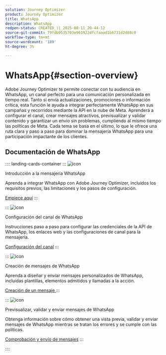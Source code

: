 ```yaml
---
solution: Journey Optimizer
product: Journey Optimizer
title: WhatsApp
description: WhatsApp
redpen-status: CREATED_||_2025-08-11_20-44-12
source-git-commit: 79fdb9535703e961922dfcfaaad1b6731d2d88c0
workflow-type: tm+mt
source-wordcount: '189'
ht-degree: 3%

---
```



# WhatsApp{#section-overview}

Adobe Journey Optimizer te permite conectar con tu audiencia en WhatsApp, un canal perfecto para una comunicación personalizada en tiempo real. Tanto si envía actualizaciones, promociones o información crítica, esta función le ayuda a integrar perfectamente WhatsApp en sus campañas y recorridos mediante la API en la nube de Meta. Aprenderá a configurar el canal, crear mensajes atractivos, previsualizar y validar contenido y garantizar un envío sin problemas, cumpliendo al mismo tiempo las políticas de Meta. Cada tema se basa en el último, lo que le ofrece una ruta clara y paso a paso para dominar la mensajería WhatsApp para una participación impactante de los clientes.

## Documentación de WhatsApp

:::: landing-cards-container
:::
![icon](https://cdn.experienceleague.adobe.com/icons/circle-play.svg?lang=es)

Introducción a la mensajería WhatsApp

Aprenda a integrar WhatsApp con Adobe Journey Optimizer, incluidos los requisitos previos, las limitaciones y los pasos de configuración.

[Empiece aquí](../using/whatsapp/get-started-whatsapp.md)
:::

:::
![icon](https://cdn.experienceleague.adobe.com/icons/gear.svg?lang=es)

Configuración del canal de WhatsApp

Instrucciones paso a paso para configurar las credenciales de la API de WhatsApp, los enlaces web y las configuraciones de canal para la mensajería.

[Configuración del canal](../using/whatsapp/whatsapp-configuration.md)
:::

:::
![icon](https://cdn.experienceleague.adobe.com/icons/list-check.svg?lang=es)

Creación de mensajes de WhatsApp

Aprenda a diseñar y enviar mensajes personalizados de WhatsApp, incluidas plantillas, elementos admitidos y llamadas a la acción.

[Creación de un mensaje ](../using/whatsapp/create-whatsapp.md)
:::

:::
![icon](https://cdn.experienceleague.adobe.com/icons/check-circle.svg?lang=es)

Previsualizar, validar y enviar mensajes de WhatsApp

Obtenga información sobre cómo obtener una vista previa, validar y enviar mensajes de WhatsApp mientras se tratan los errores y se cumple con las políticas.

[Comprobación y envío de mensajes](../using/whatsapp/send-whatsapp.md)
:::

::::
